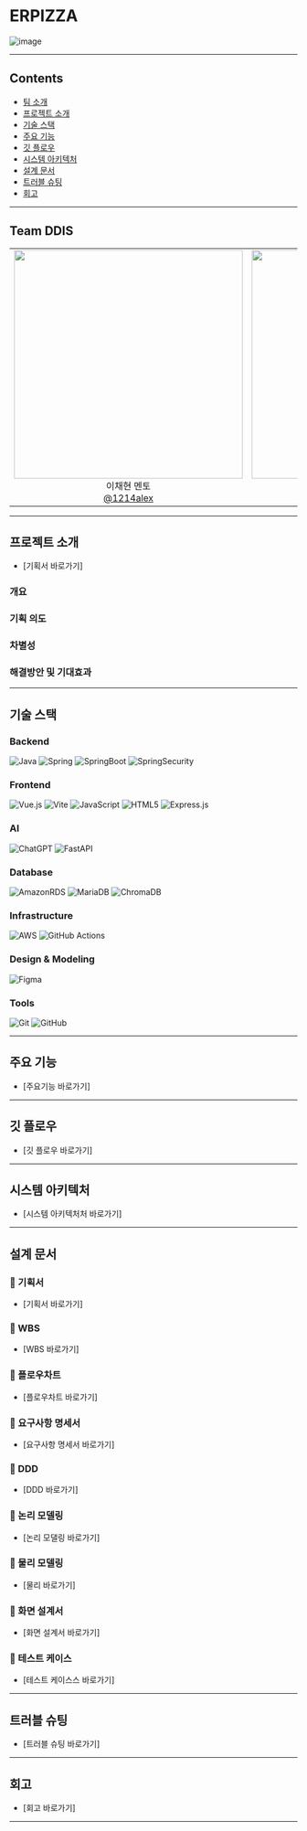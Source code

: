 # ERPIZZA

![image](https://github.com/user-attachments/assets/250bafaa-3968-4b82-9e38-ef54b130e58e)

---

## Contents

- [팀 소개](#team-ddis)
- [프로젝트 소개](#프로젝트-소개)
- [기술 스택](#기술-스택)
- [주요 기능](#주요-기능)
- [깃 플로우](#깃-플로우)
- [시스템 아키텍처](#시스템-아키텍처)
- [설계 문서](#설계-문서)
- [트러블 슈팅](#트러블-슈팅)
- [회고](#회고)

---

## Team **DDIS**

<table align="center">
  <tr>
    <td align="center"><img src="https://avatars.githubusercontent.com/u/44444444?s=100" width="400" heght="400"/><br/>이채현 멘토<br/><a href="https://github.com/1214alex">@1214alex</a></td>
    <td align="center"><img src="https://github.com/user-attachments/assets/c878ec33-a47f-4407-a037-2589a0fa5785" width="400" heght="400"/><br/>이성준<br/><a href="https://github.com/1214alex">@1214alex</a></td>
    <td align="center"><img src="https://github.com/user-attachments/assets/a55578f2-36c3-4e87-a4a6-63f602d43eed" width="400" heght="400"/><br/>강이도은<br/><a href="https://github.com/RKDLDE">@1214alex</a></td>
    <td align="center"><img src="https://img.notionusercontent.com/ext/https%3A%2F%2Fs3-us-west-2.amazonaws.com%2Fpublic.notion-static.com%2F6522e26f-14a0-45fe-bab3-029569c94784%2Fmy-notion-face-portrait.png/size/w=120?exp=1746671453&sig=741p0qT6LRzzAeJ423A4Jnva1XN-jYB2sFXEEhNEXkc&userId=7b5499e7-5c8e-42df-8eee-5549258f8692" width="400" heght="400"/><br/>고도연<br/><a href="https://github.com/ddxyxxn">@1214alex</a></td>
    <td align="center"><img src="https://avatars.githubusercontent.com/u/33333333?s=100" width="400" heght="400"/><br/>김기종<br/><a href="https://github.com/github-id3">@1214alex</a></td>
    <td align="center"><img src="https://avatars.githubusercontent.com/u/44444444?s=100" width="400" heght="400"/><br/>주아현<br/><a href="https://github.com/github-id4">@1214alex</a></td>
    <td align="center"><img src="https://github.com/user-attachments/assets/1419fdd5-7407-4ca9-bb5c-e475ab487286" width="400" heght="400"/><br/>한윤상<br/><a href="https://github.com/tommy8969">@1214alex</a></td>
  </tr>
</table>

---

## 프로젝트 소개

- [기획서 바로가기]

### 개요

### 기획 의도

### 차별성

### 해결방안 및 기대효과

---

## 기술 스택

### Backend

![Java](https://img.shields.io/badge/java-%23ED8B00.svg?style=for-the-badge&logo=openjdk&logoColor=white)
![Spring](https://img.shields.io/badge/Spring-6DB33F?style=for-the-badge&logo=spring&logoColor=white) 
![SpringBoot](https://img.shields.io/badge/SpringBoot-6DB33F?style=for-the-badge&logo=springboot&logoColor=white)
![SpringSecurity](https://img.shields.io/badge/SpringSecurity-6DB33F?style=for-the-badge&logo=springsecurity&logoColor=white)

### Frontend

![Vue.js](https://img.shields.io/badge/vuejs-%2335495e.svg?style=for-the-badge&logo=vuedotjs&logoColor=%234FC08D)
![Vite](https://img.shields.io/badge/vite-%23646CFF.svg?style=for-the-badge&logo=vite&logoColor=white)
![JavaScript](https://img.shields.io/badge/javascript-%23323330.svg?style=for-the-badge&logo=javascript&logoColor=%23F7DF1E)
![HTML5](https://img.shields.io/badge/html5-%23E34F26.svg?style=for-the-badge&logo=html5&logoColor=white)
![Express.js](https://img.shields.io/badge/express.js-%23404d59.svg?style=for-the-badge&logo=express&logoColor=%2361DAFB)


### AI

![ChatGPT](https://img.shields.io/badge/chatGPT-74aa9c?style=for-the-badge&logo=openai&logoColor=white)
![FastAPI](https://img.shields.io/badge/FastAPI-005571?style=for-the-badge&logo=fastapi)


### Database

![AmazonRDS](https://img.shields.io/badge/AmazonRDS-4285F4?style=for-the-badge)
![MariaDB](https://img.shields.io/badge/MariaDB-003545?style=for-the-badge&logo=mariadb&logoColor=white)
![ChromaDB](https://img.shields.io/badge/ChromaDB-ECD53F?style=for-the-badge)

### Infrastructure

![AWS](https://img.shields.io/badge/AWS-%23FF9900.svg?style=for-the-badge&logo=amazon-aws&logoColor=white)
![GitHub Actions](https://img.shields.io/badge/github%20actions-%232671E5.svg?style=for-the-badge&logo=githubactions&logoColor=white)

### Design & Modeling

![Figma](https://img.shields.io/badge/figma-%23F24E1E.svg?style=for-the-badge&logo=figma&logoColor=white)

### Tools

![Git](https://img.shields.io/badge/git-%23F05033.svg?style=for-the-badge&logo=git&logoColor=white)
![GitHub](https://img.shields.io/badge/github-%23121011.svg?style=for-the-badge&logo=github&logoColor=white)

---

## 주요 기능

- [주요기능 바로가기]

---

## 깃 플로우

- [깃 플로우 바로가기]

---

## 시스템 아키텍처

- [시스템 아키텍처처 바로가기]

---

## 설계 문서

### 📌 기획서

- [기획서 바로가기]

### 📌 WBS

- [WBS 바로가기]

### 📌 플로우차트

- [플로우차트 바로가기]

### 📌 요구사항 명세서

- [요구사항 명세서 바로가기]

### 📌 DDD

- [DDD 바로가기]

### 📌 논리 모델링

- [논리 모댈링 바로가기]

### 📌 물리 모델링

- [물리 바로가기]

### 📌 화면 설계서

- [화면 설계서 바로가기]

### 📌 테스트 케이스

- [테스트 케이스스 바로가기]

---

## 트러블 슈팅

- [트러블 슈팅 바로가기]

---

## 회고

- [회고 바로가기]

---
